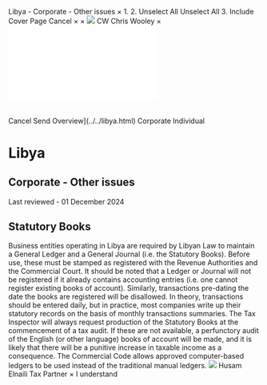 Libya - Corporate - Other issues
×
1.
2.
Unselect All
Unselect All
3.
Include Cover Page
Cancel
×
×
![](../../-/media/world-wide-tax-summaries/attachments/global---chris-wooley.ashx%3Frev=ac5e5f3223b34096b1afc2a6009c7320&revision=ac5e5f32-23b3-4096-b1af-c2a6009c7320&hash=859B7ADC84DC2CBEC9760E9E6EE7DE6D0A8BFCDF)
CW
Chris Wooley
×
![](other-issues.html)
######
Cancel
Send
Overview](../../libya.html)
Corporate
Individual
# Libya
## Corporate - Other issues
Last reviewed - 01 December 2024
## Statutory Books
Business entities operating in Libya are required by Libyan Law to maintain a General Ledger and a General Journal (i.e. the Statutory Books).
Before use, these must be stamped as registered with the Revenue Authorities and the Commercial Court. It should be noted that a Ledger or Journal will not be registered if it already contains accounting entries (i.e. one cannot register existing books of account).
Similarly, transactions pre-dating the date the books are registered will be disallowed. In theory, transactions should be entered daily, but in practice, most companies write up their statutory records on the basis of monthly transactions summaries.
The Tax Inspector will always request production of the Statutory Books at the commencement of a tax audit. If these are not available, a perfunctory audit of the English (or other language) books of account will be made, and it is likely that there will be a punitive increase in taxable income as a consequence.
The Commercial Code allows approved computer-based ledgers to be used instead of the traditional manual ledgers.
![](../../-/media/world-wide-tax-summaries/attachments/libya---husam-elnaili.ashx%3Frev=86ffac9c32b24e5da0fae27c96adbe55&revision=86ffac9c-32b2-4e5d-a0fa-e27c96adbe55&hash=4792A894BD4BD458F943B209A1C3F0EED9029130)
Husam Elnaili
Tax Partner
×
I understand